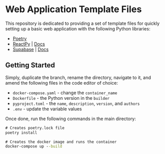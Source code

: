 # Web Application Template Files

This repository is dedicated to providing a set of template files for quickly setting up a basic web application with the following Python libraries:
- [Poetry](https://python-poetry.org/)
- [ReactPy](https://github.com/reactive-python/reactpy) | [Docs](https://reactpy.dev/docs/index.html)
- [Supabase](https://supabase.com/) | [Docs](https://supabase.com/docs/reference/python/introduction)


## Getting Started
Simply, duplicate the branch, rename the directory, navigate to it, and amend the following files in the code editor of choice:

- `docker-compose.yaml` - change the `container_name`
- `Dockerfile` - the Python version in the `builder`
- `pyproject.toml` - the `name`, `description`, `version`, and `authors`
- `.env` - update the variable values

Once done, run the following commands in the main directory:
```cmd
# Creates poetry.lock file
poetry install

# Creates the docker image and runs the container
docker-compose up --build
```
